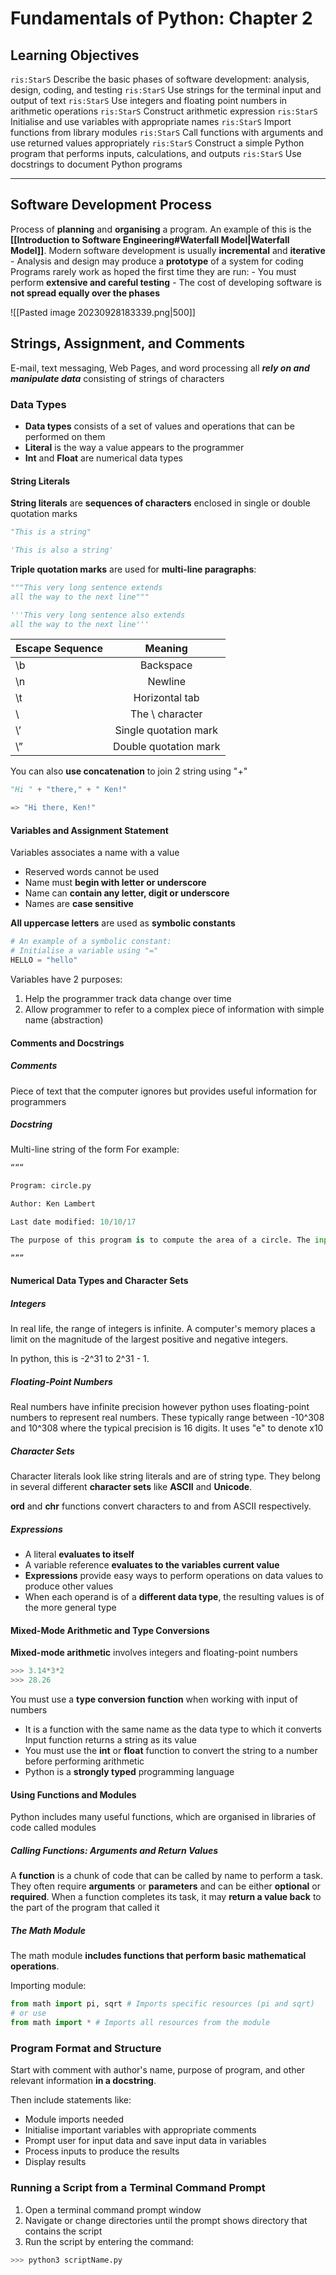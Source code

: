 # Fundamentals of Python: Chapter 2
## Learning Objectives
`ris:StarS` Describe the basic phases of software development: analysis, design, coding, and testing
`ris:StarS` Use strings for the terminal input and output of text
`ris:StarS` Use integers and floating point numbers in arithmetic operations
`ris:StarS` Construct arithmetic expression
`ris:StarS` Initialise and use variables with appropriate names
`ris:StarS` Import functions from library modules
`ris:StarS` Call functions with arguments and use returned values appropriately
`ris:StarS` Construct a simple Python program that performs inputs, calculations, and outputs
`ris:StarS` Use docstrings to document Python programs
***
## Software Development Process
Process of **planning** and **organising** a program. An example of this is the **[[Introduction to Software Engineering#Waterfall Model|Waterfall Model]]**.
Modern software development is usually **incremental** and **iterative**
	- Analysis and design may produce a **prototype** of a system for coding
Programs rarely work as hoped the first time they are run:
	- You must perform **extensive and careful testing**
	- The cost of developing software is **not spread equally over the phases**

![[Pasted image 20230928183339.png|500]]

## Strings, Assignment, and Comments
E-mail, text messaging, Web Pages, and word processing all ***rely on and manipulate data*** consisting of strings of characters

### Data Types
- **Data types** consists of a set of values and operations that can be performed on them
- **Literal** is the way a value appears to the programmer
- **Int** and **Float** are numerical data types

#### String Literals
**String literals** are **sequences of characters** enclosed in single or double quotation marks

```python
"This is a string"

'This is also a string'
```

**Triple quotation marks** are used for **multi-line paragraphs**:

```python
"""This very long sentence extends
all the way to the next line"""

'''This very long sentence also extends
all the way to the next line'''
```

| Escape Sequence |        Meaning        |
| --------------- |:---------------------:|
| \b              |       Backspace       |
| \n              |        Newline        |
| \t              |    Horizontal tab     |
| \\              |    The \ character    |
| \’              | Single quotation mark |
| \”              | Double quotation mark |

You can also **use concatenation** to join 2 string using "+"

```python
"Hi " + "there," + " Ken!"

=> "Hi there, Ken!"
```

#### Variables and Assignment Statement
Variables associates a name with a value
- Reserved words cannot be used
- Name must **begin with letter or underscore**
- Name can **contain any letter, digit or underscore**
- Names are **case sensitive**

**All uppercase letters** are used as **symbolic constants**

```python
# An example of a symbolic constant:
# Initialise a variable using "="
HELLO = "hello"
```

Variables have 2 purposes:
1. Help the programmer track data change over time
2. Allow programmer to refer to a complex piece of information with simple name (abstraction)

#### Comments and Docstrings
##### Comments
Piece of text that the computer ignores but provides useful information for programmers
##### Docstring
Multi-line string of the form
For example:

```python
“““

Program: circle.py

Author: Ken Lambert

Last date modified: 10/10/17

The purpose of this program is to compute the area of a circle. The input is an integer or floating-point number representing the radius of the circle. The output is a floating-point number labeled as the area of the circle.

”””
```

#### Numerical Data Types and Character Sets
##### Integers
In real life, the range of integers is infinite. A computer's memory places a limit on the magnitude of the largest positive and negative integers.

In python, this is -2^31 to 2^31 - 1.

##### Floating-Point Numbers
Real numbers have infinite precision however python uses floating-point numbers to represent real numbers.
These typically range between -10^308 and 10^308 where the typical precision is 16 digits. It uses "e" to denote x10

##### Character Sets
Character literals look like string literals and are of string type. They belong in several different **character sets** like **ASCII** and **Unicode**.

**ord** and **chr** functions convert characters to and from ASCII respectively.

##### Expressions
- A literal **evaluates to itself**
- A variable reference **evaluates to the variables current value**
- **Expressions** provide easy ways to perform operations on data values to produce other values
- When each operand is of a **different data type**, the resulting values is of the more general type

#### Mixed-Mode Arithmetic and Type Conversions
**Mixed-mode arithmetic** involves integers and floating-point numbers

```python
>>> 3.14*3*2
>>> 28.26
```

You must use a **type conversion function** when working with input of numbers
- It is a function with the same name as the data type to which it converts
Input function returns a string as its value
- You must use the **int** or **float** function to convert the string to a number before performing arithmetic
- Python is a **strongly typed** programming language

#### Using Functions and Modules
Python includes many useful functions, which are organised in libraries of code called modules
##### Calling Functions: Arguments and Return Values
A **function** is a chunk of code that can be called by name to perform a task. They often require **arguments** or **parameters** and can be either **optional** or **required**.
When a function completes its task, it may **return a value back** to the part of the program that called it

##### The Math Module
The math module **includes functions that perform basic mathematical operations**.

Importing module:

```python
from math import pi, sqrt # Imports specific resources (pi and sqrt)
# or use
from math import * # Imports all resources from the module
```

### Program Format and Structure
Start with comment with author's name, purpose of program, and other relevant information **in a docstring**.

Then include statements like:
- Module imports needed
- Initialise important variables with appropriate comments
- Prompt user for input data and save input data in variables
- Process inputs to produce the results
- Display results

### Running a Script from a Terminal Command Prompt
1. Open a terminal command prompt window
2. Navigate or change directories until the prompt shows directory that contains the script
3. Run the script by entering the command:

```python
>>> python3 scriptName.py
```

